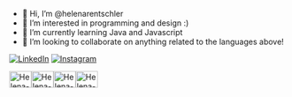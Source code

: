 - 👋 Hi, I’m @helenarentschler
- 👀 I’m interested in programming and design :)
- 🌱 I’m currently learning Java and Javascript
- 💞️ I’m looking to collaborate on anything related to the languages above!

[![LinkedIn](https://img.shields.io/badge/LinkedIn-0077B5?style=for-the-badge&logo=linkedin&logoColor=white)](https://www.linkedin.com/in/helena-rentschler-2804b1220/)
[![Instagram](https://img.shields.io/badge/Instagram-E4405F?style=for-the-badge&logo=instagram&logoColor=white)](https://www.instagram.com/helenarentschler/)

<div style = "display: flex;"> 
  <img align="center" alt="Helena-html" height="30" width="40" src="https://cdn.jsdelivr.net/gh/devicons/devicon/icons/html5/html5-original.svg"/>
  <img align="center" alt="Helena-css" height="30" width="40" src="https://cdn.jsdelivr.net/gh/devicons/devicon/icons/css3/css3-original.svg"/>
  <img align="center" alt="Helena-javaScript" height="30" width="40" src="https://cdn.jsdelivr.net/gh/devicons/devicon/icons/javascript/javascript-original.svg" />
   <img align="center" alt="Helena-Figma" height="30" width="40" src="https://cdn.jsdelivr.net/gh/devicons/devicon/icons/figma/figma-original.svg"/>
</div>

<!---
helenarentschler/helenarentschler is a ✨ special ✨ repository because its `README.md` (this file) appears on your GitHub profile.
You can click the Preview link to take a look at your changes.
--->
